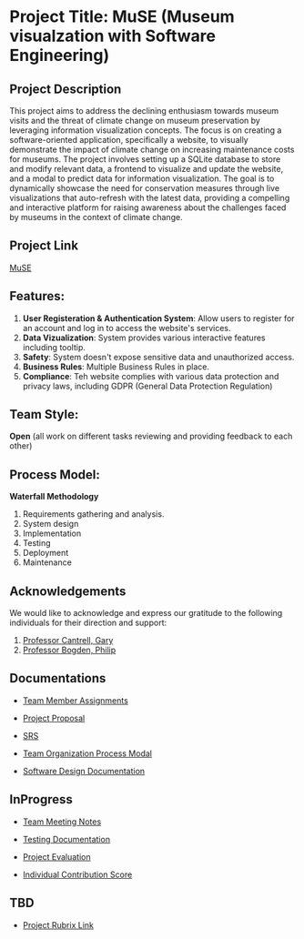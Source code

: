 # Project Title: MuSE (Museum visualzation with Software Engineering)

## Project Description 
This project aims to address the declining enthusiasm towards museum visits and the threat of climate change on museum preservation by leveraging information visualization concepts. The focus is on creating a software-oriented application, specifically a website, to visually demonstrate the impact of climate change on increasing maintenance costs for museums. The project involves setting up a SQLite database to store and modify relevant data, a frontend to visualize and update the website, and a modal to predict data for information visualization. The goal is to dynamically showcase the need for conservation measures through live visualizations that auto-refresh with the latest data, providing a compelling and interactive platform for raising awareness about the challenges faced by museums in the context of climate change.

## Project Link 
[MuSE](https://muse.pythonanywhere.com/)

## Features:
1. **User Registeration & Authentication System**: Allow users to register for an account and log in to access the website's services.
2. **Data Vizualization**: System provides various interactive features including tooltip.
3. **Safety**: System doesn't expose sensitive data and unauthorized access.
4. **Business Rules**: Multiple Business Rules in place.
5. **Compliance**: Teh website complies with various data protection and privacy laws, including GDPR (General Data Protection Regulation)

## Team Style: 
**Open** (all work on different tasks reviewing and providing feedback to each other)

## Process Model: 
**Waterfall Methodology**
1. Requirements gathering and analysis. 
2. System design 
3. Implementation 
4. Testing 
5. Deployment 
6. Maintenance 

## Acknowledgements
We would like to acknowledge and express our gratitude to the following individuals for their direction and support:
1. [Professor Cantrell, Gary](mailto:g.cantrell@northeastern.edu)
2. [Professor Bogden, Philip](mailto:p.bogden@northeastern.edu)

## Documentations 

- [Team Member Assignments](https://northeastern-my.sharepoint.com/:w:/g/personal/sait_ar_northeastern_edu/EX5P8NcA8_RPrbeu0clp_fcBFZsz1BVgCHzbNDnqD3FmKw?e=rxfZVM)

- [Project Proposal](https://northeastern-my.sharepoint.com/:w:/g/personal/sait_ar_northeastern_edu/EdftzuZHyuFIs4uX7f4vjYABMj3PcdRgMvPfXcCVV4p70Q?e=KrtPnx)

- [SRS](https://northeastern-my.sharepoint.com/:w:/g/personal/sait_ar_northeastern_edu/EU-awuNUJUNMuIo5YItHi9sBjOPuS__RoHhk-4R2TN9-Ng?e=j4VobD)

- [Team Organization Process Modal](https://northeastern-my.sharepoint.com/:w:/g/personal/sait_ar_northeastern_edu/EcGEk4HMIx1PvHfrKb7obrcBprDcp1bj2TnOkdCa-9zi_A?e=miNkb1)
  
- [Software Design Documentation](https://northeastern-my.sharepoint.com/:w:/r/personal/sait_ar_northeastern_edu/Documents/Group-Project-CS5500/MuSE_SDD.docx?d=wf94f2a608b8d4b658d7dc4eccf2a0672&csf=1&web=1&e=cM5f9r)

## InProgress

- [Team Meeting Notes](https://northeastern-my.sharepoint.com/:w:/g/personal/sait_ar_northeastern_edu/EeFunlkxtaZEnE1xbZNHOUQBhcGJLZGy8NSOaa_ExiUU4g?e=idfeXq)

- [Testing Documentation](https://northeastern-my.sharepoint.com/:w:/g/personal/sait_ar_northeastern_edu/EQO3ng0YpJZKniqwSrm-giQBKHE3fE72XMayp4OENLcuUw?e=tig69r)
  
- [Project Evaluation](https://northeastern-my.sharepoint.com/:w:/g/personal/sait_ar_northeastern_edu/EQBkccSTmHdMsZCuPvOR0AYBs_AYpdrQVNPP1-DZyemPUg?e=dA6A3I)

- [Individual Contribution Score](https://northeastern-my.sharepoint.com/:w:/g/personal/sait_ar_northeastern_edu/EewPx0Jlg4NDl3hmBhCJ5nYB7sw03iCXyh5In7TLlD3IKA?e=yrTxLW)
  
## TBD 

- [Project Rubrix Link](https://docs.google.com/spreadsheets/d/1F2wegwEyFnLxT9_B312vTzoKzwMELVDq2KLEqa-dvkI/edit#gid=0)






